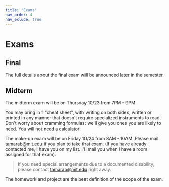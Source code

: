 ```yaml
---
title: "Exams"
nav_order: 4
nav_exlude: true
---
```


# Exams

## Final

The full details about the final exam will be announced later in the semester.

<!-- The final exam will be Friday 12/20 from 9:00AM - 12:00PM in [Dupont Gym](http://whereis.mit.edu/?go=W31)

You may bring in 2 "cheat sheets", with writing on both sides, written or printed in any manner that doesn't require specialized instruments to read.  Don't worry about cramming formulas: we'll give you ones you are likely to need.
You will not need a calculator! 

> If you need special arrangements due to a documented disability, please contact lpk@mit.edu right away.

The exam will cover:
- Lectures 1--23
- HW 1--7
- Projects 1--2

The homework and project are the best definition of the scope of the exam. Additional problems below. Note that we don't have practice problems directly relating to Project 2 or some topics noted at the top of the practice material, but that does not imply they will not be covered on the exam.

- [Practice Problems](/assets/exams/final/final_exam_practice.pdf)
- [Practice Problems with Solutions](/assets/exams/final/final_exam_practice_solutions.pdf)

Here are some additional practice problems.  The hardest ones are probably more difficult than our exam will be and a few are at the margins of material we have covered. Please excuse the formatting---we found pdfs for these problems but don't have the source.

- [Extra Practice Problems](/assets/exams/final/extra_practice_problems_nosols.pdf)
- [Extra Practice Problems with Solutions](/assets/exams/final/extra_practice_problems_sols.pdf) -->



## Midterm

<!-- - [Solutions](/assets/exams/exam1/6_7900_Fall24_Exam1_Solutions.pdf) -->

The midterm exam will be on Thursday 10/23 from 7PM - 9PM.

<!-- Rooms:
- If your last name begins with A-L, please go to room 32-123
- If your last name begins with M-Z, please go to room 34-101 -->
  
You may bring in 1 "cheat sheet", with writing on both sides, written or printed in any manner that doesn't require specialized instruments to read.  Don't worry about cramming formulas: we'll give you ones you are likely to need.
You will not need a calculator! 

The make-up exam will be on Friday 10/24 from 8AM - 10AM.  Please mail tamarab@mit.edu if you plan to take that exam.  (If you have already contacted me, I have you on my list.  I'll mail you when I have a room assigned for that exam).

> If you need special arrangements due to a documented disability, please contact tamarab@mit.edu right away.

<!-- The exam will cover:
- Lectures 1--8
- HW 1--3
- Project 1 -->

The homework and project are the best definition of the scope of the exam.
<!-- Additional problems below.  -->
<!-- Note that we don't have practice problems directly relating to Project 1 or Lecture 7, but that does not imply they will not be covered on the exam. -->

<!-- - [Practice Test](/assets/exams/exam1/6_7900__Practice_Exam_1__Fall_2024.pdf)
- [Practice Test with Solutions](/assets/exams/exam1/6_7900__Practice_Exam_1__Fall_2024_solutions.pdf) -->
